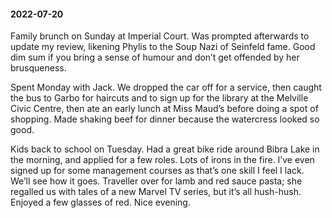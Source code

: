 #### 2022-07-20

Family brunch on Sunday at Imperial Court. Was prompted afterwards to update my review, likening Phylis to the Soup Nazi of Seinfeld fame. Good dim sum if you bring a sense of humour and don’t get offended by her brusqueness.

Spent Monday with Jack. We dropped the car off for a service, then caught the bus to Garbo for haircuts and to sign up for the library at the Melville Civic Centre, then ate an early lunch at Miss Maud’s before doing a spot of shopping. Made shaking beef for dinner because the watercress looked so good.

Kids back to school on Tuesday. Had a great bike ride around Bibra Lake in the morning, and applied for a few roles. Lots of irons in the fire. I’ve even signed up for some management courses as that’s one skill I feel I lack. We’ll see how it goes. Traveller over for lamb and red sauce pasta; she regalled us with tales of a new Marvel TV series, but it’s all hush-hush. Enjoyed a few glasses of red. Nice evening.